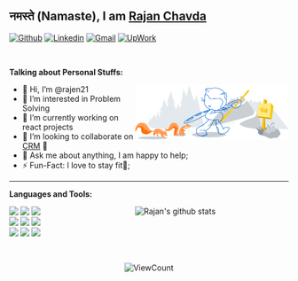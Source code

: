 ## नमस्ते (Namaste), I am [Rajan Chavda](https://github.com/rajen21)

<!-- Your badges
You can use the website to generate badges: https://shields.io/
-->

[![Github](https://img.shields.io/badge/-Github-000?style=flat&logo=Github&logoColor=white)](https://github.com/rajen21)
[![Linkedin](https://img.shields.io/badge/-LinkedIn-blue?style=flat&logo=Linkedin&logoColor=white)](https://www.linkedin.com/in/rajen21/)
[![Gmail](https://img.shields.io/badge/-Gmail-c14438?style=flat&logo=Gmail&logoColor=white)](mailto:www.chavdarajan@gmail.com)
[![UpWork](https://img.shields.io/static/v1?style=for-the-badge&message=Upwork&color=222222&logo=Upwork&logoColor=6FDA44&label=)](https://www.upwork.com/freelancers/~01156249ac8fb2ea85)

&nbsp;

<!-- Talking about you -->
**Talking about Personal Stuffs:**

<!-- Any image aligned to the right. Beware the width -->
<img width="55%" align="right" alt="Github" src="https://raw.githubusercontent.com/rajen21/rajen21/88f8289eda9fa61d5969c1931991b91b23dc52c6/git-header.svg" />

- 👋 Hi, I’m @rajen21
- 👀 I’m interested in Problem Solving
- 🌱 I’m currently working on react projects
- 👯 I’m looking to collaborate on [CRM](https://github.com/rajen21/crm-react) 🤝
- 💬 Ask me about anything, I am happy to help;
- ⚡️ Fun-Fact: I love to stay fit💪;
-----------------------------------------------

**Languages and Tools:** 

<!-- Your github readme stats
You can use this api: https://github.com/anuraghazra/github-readme-stats
-->
<p>
  <a href="https://github.com/rajen21/crm-react">
    <img width="55%" align="right" alt="Rajan's github stats" src="https://github-readme-stats.vercel.app/api?username=rajen21&&show_icons=truetitle_color=ff3dr&icon_color=ff3dr&text_color=daf7dc&bg_color=151515&hide_border=true" />
  </a>

  <!-- Your languages and tools. Be careful with the alignment. 
  You can use this sites to get logos: https://www.vectorlogo.zone or https://simpleicons.org/
  -->
  <code><img width="10%" src="https://www.vectorlogo.zone/logos/javascript/javascript-horizontal.svg"></code>
  <code><img width="10%" src="https://www.vectorlogo.zone/logos/reactjs/reactjs-ar21.svg"></code>
  <code><img width="10%" src="https://www.vectorlogo.zone/logos/nodejs/nodejs-ar21.svg"></code>
  <br />
  <code><img width="10%" src="https://www.vectorlogo.zone/logos/mongodb/mongodb-ar21.svg"></code>
  <code><img width="10%" src="https://www.vectorlogo.zone/logos/mysql/mysql-ar21.svg"></code>
  <code><img width="10%" src="https://www.vectorlogo.zone/logos/json/json-ar21.svg"></code>
  <br />
  <code><img width="10%" src="https://www.vectorlogo.zone/logos/git-scm/git-scm-ar21.svg"></code>
  <code><img width="10%" src="https://www.vectorlogo.zone/logos/expressjs/expressjs-ar21.svg"></code>
  <code><img width="10%" src="https://www.vectorlogo.zone/logos/npmjs/npmjs-ar21.svg"></code>
</p>

&nbsp;
<!-- Your hits or visitors
site: http://hits.dwyl.com or https://visitor-badge.glitch.me
Both apis are in trouble due to the number of requests, if you know any other to register visitors, great
-->
<p align="center">
  <img alt="ViewCount" src="https://views.whatilearened.today/views/github/rajen21/rajen21.svg" />
</p>

<!---
rajen21/rajen21 is a ✨ special ✨ repository because its `README.md` (this file) appears on your GitHub profile.
You can click the Preview link to take a look at your changes.
--->
